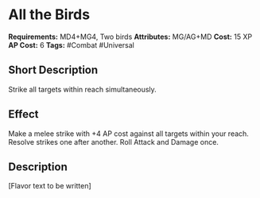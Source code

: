 # All the Birds

**Requirements:** MD4+MG4, Two birds
**Attributes:** MG/AG+MD
**Cost:** 15 XP
**AP Cost:** 6
**Tags:** #Combat #Universal

## Short Description
Strike all targets within reach simultaneously.

## Effect
Make a melee strike with +4 AP cost against all targets within your reach. Resolve strikes one after another. Roll Attack and Damage once.

## Description
[Flavor text to be written]